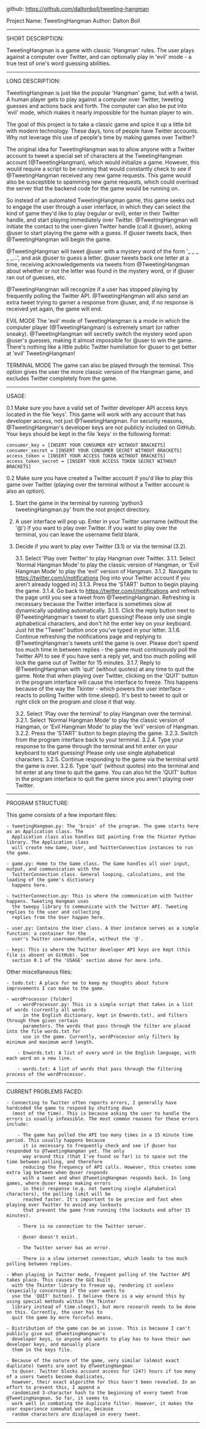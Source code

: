 github: https://github.com/daltonboll/tweeting-hangman

Project Name: TweetingHangman
Author: Dalton Boll

------------------------------------------------------------------------------------------------------------------
SHORT DESCRIPTION:

TweetingHangman is a game with classic 'Hangman' rules. The user plays against 
a computer over Twitter, and can optionally play in 'evil' mode - a true test 
of one's word guessing abilities.

------------------------------------------------------------------------------------------------------------------
LONG DESCRIPTION:

TweetingHangman is just like the popular 'Hangman' game, but with a twist. 
A human player gets to play against a computer over Twitter, tweeting guesses and 
actions back and forth. The computer can also be put into 'evil' mode, which 
makes it nearly impossible for the human player to win.

The goal of this project is to take a classic game and spice it up a little bit 
with modern technology. These days, tons of people have Twitter accounts. Why not 
leverage this use of people's time by making games over Twitter? 

The original idea for TweetingHangman was to allow anyone with a Twitter account to 
tweet a special set of characters at the TweetingHangman account (@TweetingHangman), 
which would initialize a game. However, this would require a script to be running that would 
constantly check to see if @TweetingHangman received any new game requests. This game 
would also be susceptible to spamming new game requests, which could overload the server that 
the backend code for the game would be running on.

So instead of an automated TweetingHangman game, this game seeks out to engage the user through 
a user interface, in which they can select the kind of game they'd like to play (regular or evil), 
enter in their Twitter handle, and start playing immediately over Twitter. @TweetingHangman will 
initiate the contact to the user-given Twitter handle (call it @user), asking @user to start 
playing the game with a guess. If @user tweets back, then @TweetingHangman will begin the game. 

@TweetingHangman will tweet @user with a mystery word of the form '_ _ _ _ _...', and ask @user 
to guess a letter. @user tweets back one letter at a time, receiving acknowledgements via tweets 
from @TweetingHangman about whether or not the letter was found in the mystery word, or if @user 
ran out of guesses, etc. 

@TweetingHangman will recognize if a user has stopped playing by frequently polling the Twitter
API. @TweetingHangman will also send an extra tweet trying to garner a response from @user, and, 
if no response is received yet again, the game will end.

EVIL MODE
The 'evil' mode of TweetingHangman is a mode in which the computer player (@TweetingHangman) is 
extremely smart (or rather sneaky). @TweetingHangman will secretly switch the mystery word upon 
@user's guesses, making it almost impossible for @user to win the game. There's nothing like a 
little public Twitter humiliation for @user to get better at 'evil' TweetingHangman!

TERMINAL MODE
The game can also be played through the terminal. This option gives the user the more classic version
of the Hangman game, and excludes Twitter completely from the game. 

------------------------------------------------------------------------------------------------------------------
USAGE:

0.1 Make sure you have a valid set of Twitter developer API access keys located in the file 'keys'. This 
    game will work with any account that has developer access, not just @TweetingHangman. For security 
    reasons, @TweetingHangman's developer keys are not publicly included on GitHub. Your keys should be 
    kept in the file 'keys' in the following format:

    consumer_key = [INSERT YOUR CONSUMER KEY WITHOUT BRACKETS]
    consumer_secret = [INSERT YOUR CONSUMER SECRET WITHOUT BRACKETS]
    access_token = [INSERT YOUR ACCESS TOKEN WITHOUT BRACKETS]
    access_token_secret = [INSERT YOUR ACCESS TOKEN SECRET WITHOUT BRACKETS]

0.2 Make sure you have created a Twitter account if you'd like to play this game over Twitter (playing 
    over the terminal without a Twitter account is also an option). 

1. Start the game in the terminal by running 'python3 tweetingHangman.py' from the root project directory.

2. A user interface will pop up. Enter in your Twitter username (without the '@') if you want to play over 
   Twitter. If you want to play over the terminal, you can leave the username field blank. 

3. Decide if you want to play over Twitter (3.1) or via the terminal (3.2).

	3.1. Select 'Play over Twitter' to play Hangman over Twitter.
		3.1.1. Select 'Normal Hangman Mode' to play the classic version of Hangman, or 'Evil Hangman Mode' 
		       to play the 'evil' version of Hangman.
		3.1.2. Navigate to https://twitter.com/i/notifications [log into your Twitter account if you aren't
		       already logged in]
        3.1.3. Press the 'START' button to begin playing the game.
        3.1.4. Go back to https://twitter.com/i/notifications and refresh the page until you see a tweet from 
               @TweetingHangman. Refreshing is necessary because the Twitter interface is sometimes slow at 
               dynamically updating automatically.
        3.1.5. Click the reply button next to @TweetingHangman's tweet to start guessing! Please only use 
               single alphabetical characters, and don't hit the enter key on your keyboard. Just hit the 
               "Tweet" button once you've typed in your letter.
        3.1.6. Continue refreshing the notifications page and replying to @TweetingHangman's tweets until 
               the game is over. Please don't spend too much time in between replies - the game must 
               continuously poll the Twitter API to see if you have sent a reply yet, and too much polling 
               will lock the game out of Twitter for 15 minutes.
        3.1.7. Reply to @TweetingHangman with 'quit' (without quotes) at any time to quit the game. Note 
               that when playing over Twitter, clicking on the 'QUIT' button in the program interface 
               will cause the interface to freeze. This happens because of the way the Tkinter - which 
               powers the user interface - reacts to polling Twitter with time.sleep(). It's best to 
               tweet to quit or right click on the program and close it that way.

    3.2. Select 'Play over the terminal' to play Hangman over the terminal.
		3.2.1. Select 'Normal Hangman Mode' to play the classic version of Hangman, or 'Evil Hangman Mode' 
		       to play the 'evil' version of Hangman.
        3.2.2. Press the 'START' button to begin playing the game.
        3.2.3. Switch from the program interface back to your terminal.
        3.2.4. Type your response to the game through the terminal and hit enter on your keyboard to start 
               guessing! Please only use single alphabetical characters.
        3.2.5. Continue responding to the game via the terminal until the game is over.
        3.2.6. Type 'quit' (without quotes) into the terminal and hit enter at any time to quit the game. 
               You can also hit the 'QUIT' button in the program interface to quit the game since you 
               aren't playing over Twitter.

------------------------------------------------------------------------------------------------------------------
PROGRAM STRUCTURE:

This game consists of a few important files:

	- tweetingHangman.py: The 'brain' of the program. The game starts here as an Application class. The 
	  Application class also handles GUI painting from the Tkinter Python library. The Application class 
	  will create new Game, User, and TwitterConnection instances to run the game.

	- game.py: Home to the Game class. The Game handles all user input, output, and communication with the 
	  TwitterConnection class. General looping, calculations, and the loading of the game's dictionary 
	  happens here.

    - twitterConnection.py: This is where the communication with Twitter happens. Tweeting Hangman uses 
      the tweepy library to communicate with the Twitter API. Tweeting replies to the user and collecting 
      replies from the User happen here.

    - user.py: Contains the User class. A User instance serves as a simple function: a container for the 
      user's Twitter username/handle, without the '@'.

    - keys: This is where the Twitter developer API keys are kept (this file is absent on GitHub). See 
      section 0.1 of the 'USAGE' section above for more info.

Other miscellaneous files:

	- todo.txt: A place for me to keep my thoughts about future improvements I can make to the game.

	- wordProcessor [folder]
		- wordProcessor.py: This is a simple script that takes in a list of words (currently all words 
		  in the English dictionary, kept in Enwords.txt), and filters through them given certain 
		  parameters. The words that pass through the filter are placed into the file words.txt for 
		  use in the game. Currently, wordProcessor only filters by minimum and maximum word length.

		- Enwords.txt: A list of every word in the English language, with each word on a new line.

		- words.txt: A list of words that pass through the filtering process of the wordProcessor.

------------------------------------------------------------------------------------------------------------------
CURRENT PROBLEMS FACED:

	- Connecting to Twitter often reports errors, I generally have hardcoded the game to respond by shutting down 
	  (most of the time). This is because asking the user to handle the errors is usually infeasible. The most common reasons for these errors include:

	  	- The game has polled the API too many times in a 15 minute time period. This usually happens because 
	  	  it is necessary to frequently check and see if @user has responded to @TweetingHangman yet. The only 
	  	  way around this (that I've found so far) is to space out the time between polling, and therefore 
	  	  reducing the frequency of API calls. However, this creates some extra lag between when @user responds 
	  	  with a tweet and when @TweetingHangman responds back. In long games, where @user keeps making errors 
	  	  in their response (e.g. not tweeting single alphabetical characters), the polling limit will be 
	  	  reached faster. It's important to be precise and fast when playing over Twitter to avoid any lockouts
	  	  that prevent the game from running (the lockouts end after 15 minutes).

  	    - There is no connection to the Twitter server.

  	    - @user doesn't exist.

  	    - The Twitter server has an error.

  	    - There is a slow internet connection, which leads to too much polling between replies.

    - When playing in Twitter mode, frequent polling of the Twitter API takes place. This causes the GUI built 
      with the Tkinter library to freeze up, rendering it useless (especially concerning if the user wants to 
      use the 'QUIT' button). I believe there is a way around this by using special methods within the Tkinter
      library instead of time.sleep(), but more research needs to be done on this. Currently, the user has to 
      quit the game by more forceful means.

    - Distribution of the game can be an issue. This is because I can't publicly give out @TweetingHangman's 
      developer keys, so anyone who wants to play has to have their own developer keys, and manually place 
      them in the keys file.

  	- Because of the nature of the game, very similar (almost exact duplicate) tweets are sent by @TweetingHangman 
  	  to @user. Twitter blocks account access for (24?) hours if too many of a users tweets become duplicates, 
  	  however, their exact algorithm for this hasn't been revealed. In an effort to prevent this, I append a 
  	  randomized 3-character hash to the beginning of every tweet from @TweetingHangman. So far, it seems to 
  	  work well in combating the duplicate filter. However, it makes the user experience somewhat worse, because 
  	  random characters are displayed in every tweet.

------------------------------------------------------------------------------------------------------------------